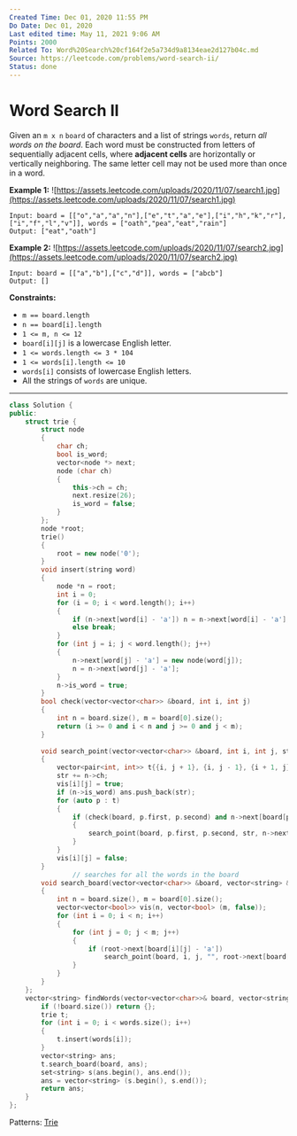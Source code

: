 ```yaml
---
Created Time: Dec 01, 2020 11:55 PM
Do Date: Dec 01, 2020
Last edited time: May 11, 2021 9:06 AM
Points: 2000
Related To: Word%20Search%20cf164f2e5a734d9a8134eae2d127b04c.md
Source: https://leetcode.com/problems/word-search-ii/
Status: done
---
```


# Word Search II

Given an `m x n` `board` of characters and a list of strings `words`, return *all words on the board*.
Each word must be constructed from letters of sequentially adjacent cells, where **adjacent cells** are horizontally or vertically neighboring. The same letter cell may not be used more than once in a word.

**Example 1:**
![https://assets.leetcode.com/uploads/2020/11/07/search1.jpg](https://assets.leetcode.com/uploads/2020/11/07/search1.jpg)
```
Input: board = [["o","a","a","n"],["e","t","a","e"],["i","h","k","r"],["i","f","l","v"]], words = ["oath","pea","eat","rain"]
Output: ["eat","oath"]
```
**Example 2:**
![https://assets.leetcode.com/uploads/2020/11/07/search2.jpg](https://assets.leetcode.com/uploads/2020/11/07/search2.jpg)
```
Input: board = [["a","b"],["c","d"]], words = ["abcb"]
Output: []
```

**Constraints:**
- `m == board.length`
- `n == board[i].length`
- `1 <= m, n <= 12`
- `board[i][j]` is a lowercase English letter.
- `1 <= words.length <= 3 * 104`
- `1 <= words[i].length <= 10`
- `words[i]` consists of lowercase English letters.
- All the strings of `words` are unique.

---

```cpp
class Solution {
public:
    struct trie {
        struct node 
        {
            char ch;
            bool is_word;
            vector<node *> next;
            node (char ch)
            {
                this->ch = ch;
                next.resize(26);
                is_word = false;
            }
        };
        node *root;
        trie()
        {
            root = new node('0');
        }
        void insert(string word)
        {
            node *n = root;
            int i = 0; 
            for (i = 0; i < word.length(); i++)
            {
                if (n->next[word[i] - 'a']) n = n->next[word[i] - 'a'];
                else break;
            }
            for (int j = i; j < word.length(); j++)
            {
                n->next[word[j] - 'a'] = new node(word[j]);
                n = n->next[word[j] - 'a'];
            }
            n->is_word = true;
        }
        bool check(vector<vector<char>> &board, int i, int j)
        {
            int n = board.size(), m = board[0].size();
            return (i >= 0 and i < n and j >= 0 and j < m);
        }
        
        void search_point(vector<vector<char>> &board, int i, int j, string str, node *n, vector<string> &ans, vector<vector<bool>> &vis)
        {
            vector<pair<int, int>> t{{i, j + 1}, {i, j - 1}, {i + 1, j}, {i - 1, j}};
            str += n->ch;
            vis[i][j] = true;
            if (n->is_word) ans.push_back(str);
            for (auto p : t)
            {
                if (check(board, p.first, p.second) and n->next[board[p.first][p.second] - 'a'] and !vis[p.first][p.second])
                {
                    search_point(board, p.first, p.second, str, n->next[board[p.first][p.second] - 'a'], ans, vis);
                }
            }
            vis[i][j] = false;
        }
				// searches for all the words in the board
        void search_board(vector<vector<char>> &board, vector<string> &ans)
        {
            int n = board.size(), m = board[0].size();
            vector<vector<bool>> vis(n, vector<bool> (m, false));
            for (int i = 0; i < n; i++)
            {
                for (int j = 0; j < m; j++)
                {
                    if (root->next[board[i][j] - 'a'])
                        search_point(board, i, j, "", root->next[board[i][j] - 'a'], ans, vis);
                }
            }
        }
    };
    vector<string> findWords(vector<vector<char>>& board, vector<string>& words) {
        if (!board.size()) return {};
        trie t;
        for (int i = 0; i < words.size(); i++)
        {
            t.insert(words[i]);
        }
        vector<string> ans;
        t.search_board(board, ans);
        set<string> s(ans.begin(), ans.end());
        ans = vector<string> (s.begin(), s.end());
        return ans;
    }
};
```
Patterns: [Trie](Trie.md)